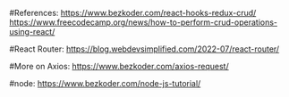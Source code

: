 #References:
https://www.bezkoder.com/react-hooks-redux-crud/
https://www.freecodecamp.org/news/how-to-perform-crud-operations-using-react/

#React Router:
https://blog.webdevsimplified.com/2022-07/react-router/

#More on Axios:
https://www.bezkoder.com/axios-request/

#node:
https://www.bezkoder.com/node-js-tutorial/